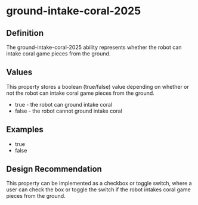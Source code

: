# ground-intake-coral-2025

## Definition
The ground-intake-coral-2025 ability represents whether the robot can intake coral game pieces from the ground.

## Values
This property stores a boolean (true/false) value depending on whether or not the robot can intake coral game pieces from the ground.
- true - the robot can ground intake coral
- false - the robot cannot ground intake coral

## Examples
- true
- false

## Design Recommendation
This property can be implemented as a checkbox or toggle switch, where a user can check the box or toggle the switch if the robot intakes coral game pieces from the ground.